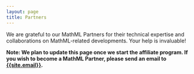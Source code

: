 ```yaml
---
layout: page
title: Partners
---
```


We are grateful to our MathML Partners for their technical expertise
and collaborations on MathML-related developments. Your help is invaluable!

**Note: We plan to update this page once we start the affiliate program.
If you wish to become a MathML Partner, please send an email to
[{{site.email}}](mailto:{{site.email}}).**
